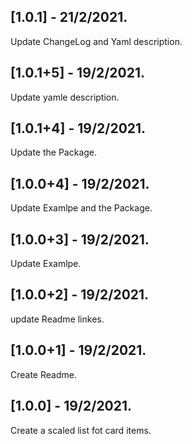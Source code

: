 ## [1.0.1] - 21/2/2021.

Update ChangeLog and Yaml description.

## [1.0.1+5] - 19/2/2021.

Update yamle description.

## [1.0.1+4] - 19/2/2021.

Update the Package.

## [1.0.0+4] - 19/2/2021.

Update Examlpe and the Package.

## [1.0.0+3] - 19/2/2021.

Update Examlpe.

## [1.0.0+2] - 19/2/2021.

update Readme linkes.

## [1.0.0+1] - 19/2/2021.

Create Readme.

## [1.0.0] - 19/2/2021.

Create a scaled list fot card items.
